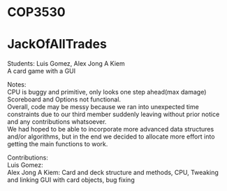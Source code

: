 # COP3530
# JackOfAllTrades
Students: Luis Gomez, Alex Jong A Kiem\
A card game with a GUI

Notes:\
CPU is buggy and primitive, only looks one step ahead(max damage)\
Scoreboard and Options not functional.\
Overall, code may be messy because we ran into unexpected time constraints due to our third member suddenly leaving without prior notice and any contributions whatsoever. \
We had hoped to be able to incorporate more advanced data structures and/or algorithms, but in the end we decided to allocate more effort into getting the main functions to work.

Contributions:\
Luis Gomez:  \
Alex Jong A Kiem: Card and deck structure and methods, CPU, Tweaking and linking GUI with card objects,  bug fixing



    
